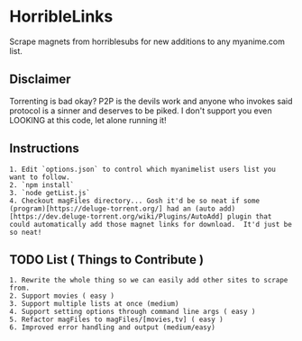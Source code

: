 # HorribleLinks
Scrape magnets from horriblesubs for new additions to any myanime.com list.

## Disclaimer
Torrenting is bad okay?  P2P is the devils work and anyone who invokes said protocol is a sinner and deserves to be piked.
I don't support you even LOOKING at this code, let alone running it!

## Instructions

	1. Edit `options.json` to control which myanimelist users list you want to follow.
	2. `npm install`
	3. `node getList.js`
	4. Checkout magFiles directory... Gosh it'd be so neat if some (program)[https://deluge-torrent.org/] had an (auto add)[https://dev.deluge-torrent.org/wiki/Plugins/AutoAdd] plugin that could automatically add those magnet links for download.  It'd just be so neat!

## TODO List ( Things to Contribute )

	1. Rewrite the whole thing so we can easily add other sites to scrape from. 
	2. Support movies ( easy )
	3. Support multiple lists at once (medium)
	4. Support setting options through command line args ( easy )
	5. Refactor magFiles to magFiles/[movies,tv] ( easy ) 
	6. Improved error handling and output (medium/easy)